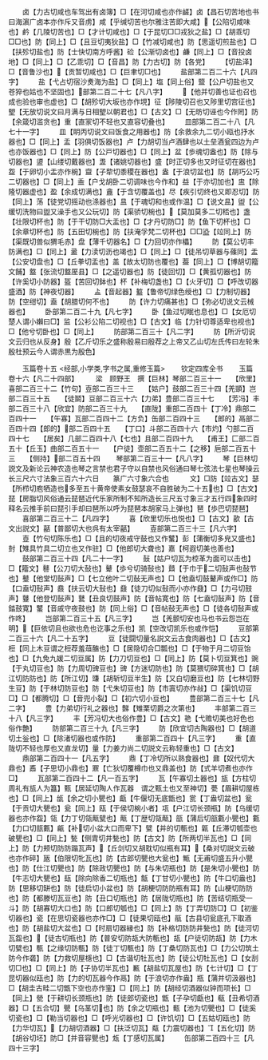 <!-- { "loadSidebar": true } -->
　　卤【力古切咸也车驾出有卤簿】□【在河切咸也亦作鹾】卤【昌石切苦地也书曰海濵广卤本亦作斥又音虏】咸【乎缄切苦也尔雅注苦即大咸】【公陷切咸味也】鹶【几陵切苦也】□【才计切咸也】□【于昆切□□戎狄之盐】□【胡乖切□□也】防【同上】□【且豆切夷狄盐】□【竹减切咸也】防【思遥切煎盐也】□【扶殄切盐也】防【士快切南方呼酱】硷【公渐切卤也】鹻【同上】□【音投卤地】□【同上】□【乙乖切】□【音昌】防【力古切】防【各党】
　　【切盐泽】□【音鲁沙也】【贡暂切咸也】□【巨聿切□也】
　　盐部第二百二十六【凡四字】
　　盐【弋占切宿沙煑海为盐】□【同上】塩【同上俗】盬【公户切盐也又苍猝也姑也不坚固也】部第二百二十七【凡八字】
　　【他并切善也证也召也成也验也审也虚也】□【胡殄切大坂也亦作垷】征【陟陵切召也又陟里切宫征也】朢【无放切说文曰月满与日相朢以朝君也】□【古文】□【无昉切诬也今作罔】防【余箴切滥贪也】重【直冡切不轻也又直容切叠也】
　　皿部第二百二十八【凡七十一字】
　　皿【眀丙切说文曰饭食之用器也】防【余救余九二切小瓯也抒水器也】□【同上】盂【羽俱切饭器也】卢【力胡切当卢酒肆也以土垒酒瓮四边为卢也亦饭器也】□【同上】防【公戸切器也】□【同上】盆【歩魂切盎也】防【除与切器也】盨【山缕切戴器也】盄【诸姚切器也】盛【时正切多也又时征切在器也】盌【于卵切小盂亦作椀】齍【子犂切黍稷在器也】盎【于浪切盆也】防【胡巧公巧二切器也】□【同上】盉【户戈胡卧二切调味也今作和】益【于亦切加也】盅【除隆切器虚也】盈【余成切满也】盦【于含切覆盖也】尽【疾引切终也又即忍切】防【同上】荡【徒党切摇动也涤器也】昷【于魂切和也或作温】□【说文昷】盥【公缓切洗物曰盥又澡手也又公玩切】防【渠骄切椀也】【莫加莫多二切桮也】盏【壮限切杯也】防【于干切防□大盂也】□【才丹切防□】防【鱼下切杯也】□【余章切杯也】防【五田切椀也】防【扶淹孚梵二切杯也】□□盕【竝同上】防【渠既切兽似猬毛赤】盘【薄千切器名】□【力回切亦作櫑】
　　防【莫公切丰防满也】□【同上】盝【力渎切沥也竭也】□【同上】□【徒吊切草器与蓧同】盂【公安切盘也】□【丘拳切盂也】盖【故太切防也覆也】葢【同上】□【博胡切籀文餔】盩【张流切盩厔县】□【之遥切器也】防【徒回切】□【黄孤切器也】防【许奚切小防器】盔【苦回切鉢也】杯【补梅切盏也】□【火牙切】□【呼改切器盛酒】防【神夜切器】
　　盀【音起器】盭【鲁帝切绿色绶也】□【力制切器】防【空绀切】盍【胡腊切何不也】
　　防【许力切痛甚也】□【弥必切说文云械器也】
　　卧部第二百二十九【凡七字】
　　卧【鱼过切眠也息也】□【女厄切楚人谓小嬾曰□】监【公衫公陷二切视也】□【古文】临【力针切尊适卑也视也】□【他兮切卧也】□【同上】
　　防部第二百三十【凡二字】
　　防【所沂切说文云归也从反身】殷【乙斤切乐之盛称殷易曰殷荐之上帝又乙山切左氏传曰左轮朱殷杜预云今人谓赤黒为殷色】

　　玉篇卷十五
<经部,小学类,字书之属,重修玉篇>
　　钦定四库全书
　　玉篇卷十六【凡二十四部】　　　梁　顾野王　撰【巨林】琴部二百三十一　　【欣里】喜部二百三十二【竹句】壴部二百三十三　　【姑户】鼓部二百三十四【羌顗】岂部二百三十五　　【徒鬬】豆部二百三十六【力弟】豊部二百三十七　　【芳冯】丰部二百三十八【欣宜】防部二百三十九　　【直陇】重部二百四十【丁冷】鼎部二百四十一　　【午寡】瓦部二百四十二【方负】缶部二百四十三　　【郎的】鬲部二百四十四【郎的】部二百四十五　　【丁口】斗部二百四十六【市灼】勺部二百四十七　　【居矣】几部二百四十八【七也】且部二百四十九　　【甫王】匚部二百五十【丘玉】曲部二百五十一　　【户徒】壶部二百五十二【之移】巵部二百五十三　　【侧持】部二百五十四
　　琴部第二百三十一【凡八字】
　　琴【巨林切説文及新论云神农造也琴之言禁也君子守以自禁也风俗通曰琴七弦法七星也琴操云长三尺六寸法象三百六十六日　　篆广六寸象六合也　　　文】□防【竝古文】瑟【所栉切庖牺造也多至五十黄帝使素女鼓瑟哀不自胜破为二十五也】□【古文】琵【房脂切风俗通云琵琶近代乐家所制不知所造长三尺五寸象三才五行四象四时释名云推手前曰琵引手却曰琶所以呼为琵琶本胡家马上弹也】琶【歩巴切琵琶】
　　喜部第二百三十二【凡四字】
　　喜【欣里切乐也悦也】□【古文】歖【古文出説文】嚭【普鄙切大也呉有太宰嚭】
　　壴部第二百三十三【凡六字】
　　壴【竹句切陈乐也】□【且的切夜戒守鼓也又作鼜】彭【蒲衡切多皃又盛也】尌【雉具竹具二切立也又作驻】□【他郎切大聋也】嘉【柯遐切美也善也】
　　鼓部第二百三十四【凡二十一字】
　　鼔【姑户切瓦为椌革为面可以击也】□【籀文】鼛【公刀切大鼔也】鼙【歩兮切骑鼔也】鼘【于巾于二切鼔声也鼔节也】鼞【他堂切鼔声】□【七立他叶二切鼔无声也】□【他盍切鼓鼙声或作□】防【口盍切鼔声】鼖【扶云切大鼔也】鼗【徒刀切似鼔而小亦作鼗】□【力弓切鼓声】鼟【他登切鼔声】鼚【丑良切鼓声】防【音帖寛也】防【七盍切鼔声】防【音錔鼓寛】鼜【音戚守夜鼓也】防【同上俗】□【音帖鼔无声也】□【徒各切鼔声或作咚】
　　岂部第二百三十五【凡三字】
　　岂【羌颤切安也马也书云怨岂在明】【巨依切且也欲也危也讫事之乐也】凯【空改切凯乐也或作恺】
　　豆部第二百三十六【凡二十五字】
　　豆【徒闘切量名説文云古食肉器也】□【古文】梪【同上木豆谓之梪荐羞葅醢也】□【居隐切合□瓢也】□【于物于月二切豆饴也】□【九免九媛二切豆属】防【力刀切豆也】□【同上】防【莫卜切豆箕也】豌【于丸切豆也】防【力周切豍豆也】豍【方迷切防也】防【莫猥切碎箕也】□【胡江切防防也】防【所江切】豏【胡斩切豆半生】防【又白切磨豆也】防【七林切野生豆】防【于林切防豆也】防【弋朱切豆也】防【市寘切亦作敊】□【渠饥切豆□】□【都腾切】□【音兜小裂】□【初六切小豆也】
　　豊部第二百三十七【凡二字】
　　豊【力弟切行礼之器也】豑【雉栗切爵之次第也】
　　丰部第二百三十八【凡三字】
　　丰【芳冯切大也俗作豊】□【古文】艳【弋赡切美也好色也俗作艶】
　　防部第二百三十九【凡三字】
　　防【欣宜切古陶器也】□【胡道切土釡也】□【除渚切器也或作防】
　　重部第二百四十【凡三字】
　　重【直陇切不轻也厚也又直龙切】量【力姜力尚二切説文云称轻重也】□【古文】
　　鼎部第二百四十一【凡五字】
　　鼎【丁冷切所以熟食器也】鼐【奴代切大鼎也】鼒【子思切小鼎也】鼏【亡狄切覆樽巾也又鼎盖也】防【式羊切煮也亦作□】
　　瓦部第二百四十二【凡一百五字】
　　瓦【午寡切土器也】瓬【方柱切周礼有瓬人为簋】甄【居延切陶人作瓦器　谓之甄土也又至神切】甍【眉耕切屋栋也】□【同上】瓵【余之切小甖也】甗【牛偃切无底甑也】瓽【丁盎切盆也】瓮【于贡切大甖也】瓮【同上】瓯【于侯切椀小者】瓨【户江切长颈瓶】防【乌缓切器也亦作盌】瓴【力丁切瓴甋甓也】甋【丁歴切瓴甋】瓿【蒲后切瓿甊小甖也】甊【力口切瓿甊】甂【补切小盆大口而卑下】甓【并的切甎也】甈【丘滞切瓠壶也破甖也】□【同上】甃【侧胄切井甃也】防【古文】防【所两切半瓦也】□【同上】防【力颊切防防蹋瓦声】【丘剑切又胡耽切似瓶有耳】【桑对切説文云破也亦作碎】瓪【伯限切牝瓦也】防【古郎切甖也大瓮也】甒【无甫切盛五升小甖也】防【仕江切甖也】防【除政切甖也】防【与朱切瓶也】防【是朱切小甖也】防【牛志切大甖也】瓺【除向除香二切瓶也】甔【丁甘切小甖也】防【牛口切盎也】防【思移切缾也】防【徒启切小盆也】防【胡梗切防防瓶有耳】防【山梗切防防也】防【都滕切瓦豆也】防【丑口切瓶也】防【居陇切瓶也】防【苦结切瓶受一斗】防【胡寡切大口也】防【口郎切瓠也】□【同上】防【丁弄切防□】□【初鉴切器也】瓷【在思切瓷器也亦作□】□【徒果切瓯也】瓹【古县切瓮底孔下取酒也】防【胡盐切大盆也】□【时扇切器縁也】防【补格切防防井甃也】防【徒河切瓦盌也】【徒古切瓶也】防【普安切防瓳大防甎也】瓳【户徒切防瓳】防【力木切甓也】甎【之缘切防甎】防【徒丁切甎也】防【丁桑切防瓦也】□【力公切筑土防今作砻】防【力救切屋檼也】□【古谐切牡瓦也】防【徒公切牡瓦也】□【女刮切□也】□【同上】防【子协切半瓦也】甉【胡盐切瓦屋也】防【七计切】□【丁昆切器似瓯也】防【力的切瓦器今作鬲】防【于浪切亦作盎】瓶【蒲并切汲器也】□【胡圭古畦二切甑下空也亦作窐】□【同上】防【胡经切酒器似钟而项长】□【同上】甇【于耕切长颈瓶也】防【徒郎切瓷也】甑【子孕切甗也】瓻【丑希切酒器】□【五合切】甖【乌茎切也】防【余之切瓶也】甀【池为切甖也】□【徒奚切瓷也】□【勒当切器也】□【呼光切器也】□【许饥切】□【五姑切瓯也】防【力华切瓦】【力胡切酒器】□【扶泛切瓦】甐【力震切器也】【五化切】防【胡谷切坯】防□【并音容甖也】瓭【丁感切瓦属】
　　缶部第二百四十三【凡四十三字】
